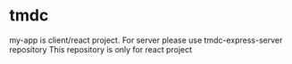 # tmdc
my-app is client/react project.
For server please use tmdc-express-server repository
This repository is only for react project 
